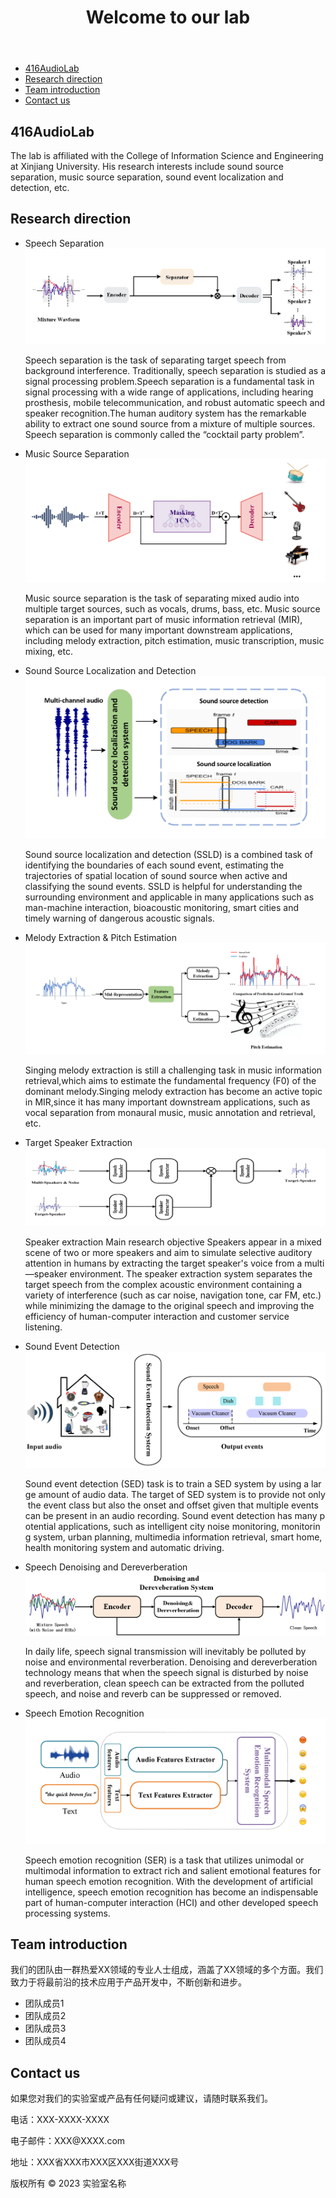<body>
	<header>
		<h1>Welcome to our lab</h1>
	</header>
<nav>
	<ul>
		<li><a href="#introduction">416AudioLab</a></li>
		<li><a href="#research-areas">Research direction</a></li>
		<li><a href="#team">Team introduction</a></li>
		<li><a href="#contact">Contact us</a></li>
	</ul>
</nav>
<main>
	<section id="introduction">
		<h2>416AudioLab</h2>
		<p>The lab is affiliated with the College of Information Science and Engineering at Xinjiang University. His research interests include sound source separation, music source separation, sound event localization and detection, etc.</p>
	</section>
	<section id="research-areas">
		<h2>Research direction</h2>
		<ul>
			<li>Speech Separation</li>
			<img src="https://github.com/416AudioLab/.github/blob/main/profile/figures/QWB_%E8%AF%AD%E9%9F%B3%E5%88%86%E7%A6%BB.png" alt="Speech Separation">
<p>Speech separation is the task of separating target speech from background interference. Traditionally, speech separation is studied as a signal processing problem.Speech separation is a fundamental task in signal processing with a wide range of applications, including hearing prosthesis, mobile telecommunication, and robust automatic speech and speaker recognition.The human auditory system has the remarkable ability to extract one sound source from a mixture of multiple sources. Speech separation is commonly called the “cocktail party problem”.</p>
			<li>Music Source Separation</li>
			<img src="https://github.com/416AudioLab/.github/blob/main/profile/figures/CYD_%E9%9F%B3%E4%B9%90%E6%BA%90%E5%88%86%E7%A6%BB.png" alt="Music Source Separation">
<p>Music source separation is the task of separating mixed audio into multiple target sources, such as vocals, drums, bass, etc. Music source separation is an important part of music information retrieval (MIR), which can be used for many important downstream applications, including melody extraction, pitch estimation, music transcription, music mixing, etc.</p>
			<li>Sound Source Localization and Detection</li>
			<img src="https://github.com/416AudioLab/.github/blob/main/profile/figures/SXH_%E5%A3%B0%E6%BA%90%E5%AE%9A%E4%BD%8D.png" alt="Music Source Separation">
<p>Sound source localization and detection (SSLD) is a combined task of identifying the boundaries of each sound event, estimating the trajectories of spatial location of sound source when active and classifying the sound events. SSLD is helpful for understanding the surrounding environment and applicable in many applications such as man-machine interaction, bioacoustic monitoring, smart cities and timely warning of dangerous acoustic signals.</p>
			<li>Melody Extraction & Pitch Estimation</li>
			<img src="https://github.com/416AudioLab/.github/blob/main/profile/figures/GYA_%E6%97%8B%E5%BE%8B%E6%8F%90%E5%8F%96.png" alt="Music Source Separation">
<p>Singing melody extraction is still a challenging task in music information retrieval,which aims to estimate the fundamental frequency (F0) of the dominant melody.Singing melody extraction has become an active topic in MIR,since it has many important downstream applications, such as vocal separation from monaural music, music annotation and retrieval, etc.</p>
			<li>Target Speaker Extraction</li>
			<img src="https://github.com/416AudioLab/.github/blob/main/profile/figures/CZH_%E7%9B%AE%E6%A0%87%E8%AF%B4%E8%AF%9D%E4%BA%BA%E6%8F%90%E5%8F%96.png" alt="Music Source Separation">
<p>Speaker extraction Main research objective Speakers appear in a mixed scene of two or more speakers and aim to simulate selective auditory attention in humans by extracting the target speaker's voice from a multi—speaker environment. The speaker extraction system separates the target speech from the complex acoustic environment containing a variety of interference (such as car noise, navigation tone, car FM, etc.) while minimizing the damage to the original speech and improving the efficiency of human-computer interaction and customer service listening.</p>
			<li>Sound Event Detection</li>
			<img src="https://github.com/416AudioLab/.github/blob/main/profile/figures/ZXJ_%E5%A3%B0%E9%9F%B3%E4%BA%8B%E4%BB%B6%E6%A3%80%E6%B5%8B.png" alt="Music Source Separation">
<p>Sound event detection (SED) task is to train a SED system by using a large amount of audio data. The target of SED system is to provide not only the event class but also the onset and offset given that multiple events can be present in an audio recording. Sound event detection has many potential applications, such as intelligent city noise monitoring, monitoring system, urban planning, multimedia information retrieval, smart home, health monitoring system and automatic driving.</p>
			<li>Speech Denoising and Dereverberation</li>
			<img src="https://github.com/416AudioLab/.github/blob/main/profile/figures/WLS_%E5%8E%BB%E5%99%AA%E5%8E%BB%E6%B7%B7%E5%93%8D.jpg" alt="Music Source Separation">
<p>In daily life, speech signal transmission will inevitably be polluted by noise and environmental reverberation. Denoising and dereverberation technology means that when the speech signal is disturbed by noise and reverberation, clean speech can be extracted from the polluted speech, and noise and reverb can be suppressed or removed.</p>
			<li>Speech Emotion Recognition</li>
			<img src="https://github.com/416AudioLab/.github/blob/main/profile/figures/TYW_%E8%AF%AD%E9%9F%B3%E6%83%85%E6%84%9F%E8%AF%86%E5%88%AB.png" alt="Music Source Separation">
<p>Speech emotion recognition (SER) is a task that utilizes unimodal or multimodal information to extract rich and salient emotional features for human speech emotion recognition. With the development of artificial intelligence, speech emotion recognition has become an indispensable part of human-computer interaction (HCI) and other developed speech processing systems.</p>
		</ul>
	</section>
	<section id="team">
		<h2>Team introduction</h2>
		<!DOCTYPE html>
<html>
</html>
		<p>我们的团队由一群热爱XX领域的专业人士组成，涵盖了XX领域的多个方面。我们致力于将最前沿的技术应用于产品开发中，不断创新和进步。</p>
		<ul>
			<li>团队成员1</li>
			<li>团队成员2</li>
			<li>团队成员3</li>
			<li>团队成员4</li>
		</ul>
	</section>
	<section id="contact">
		<h2>Contact us</h2>
		<p>如果您对我们的实验室或产品有任何疑问或建议，请随时联系我们。</p>
		<p>电话：XXX-XXXX-XXXX</p>
		<p>电子邮件：XXX@XXXX.com</p>
		<p>地址：XXX省XXX市XXX区XXX街道XXX号</p>
	</section>
</main>
<footer>
	<p>版权所有 © 2023 实验室名称</p>
</footer>
